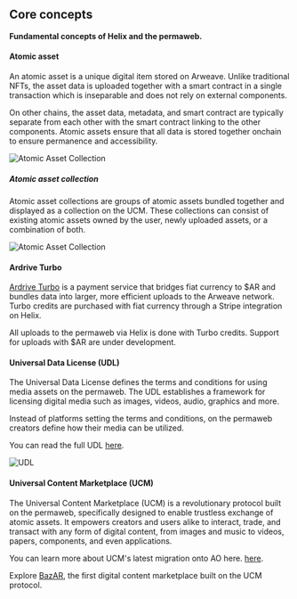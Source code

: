 ## Core concepts

**Fundamental concepts of Helix and the permaweb.**

#### Atomic asset

An atomic asset is a unique digital item stored on Arweave. Unlike traditional NFTs, the asset data is uploaded together with a smart contract in a single transaction which is inseparable and does not rely on external components.

On other chains, the asset data, metadata, and smart contract are typically separate from each other with the smart contract linking to the other components. Atomic assets ensure that all data is stored together onchain to ensure permanence and accessibility.

![Atomic Asset Collection](https://arweave.net/7kIS7I0DYscZpwhOAm75h39qqXEGQYOnbpfpH7HCSiw)

##### Atomic asset collection

Atomic asset collections are groups of atomic assets bundled together and displayed as a collection on the UCM. These collections can consist of existing atomic assets owned by the user, newly uploaded assets, or a combination of both.

![Atomic Asset Collection](https://arweave.net/bZn3OwpPCTPV6CPsrobvGvXFyF_vdwkrtj7JaK_F5fM)

#### Ardrive Turbo

[Ardrive Turbo](https://ardrive.io/turbo-bundler/) is a payment service that bridges fiat currency to $AR and bundles data into larger, more efficient uploads to the Arweave network. Turbo credits are purchased with fiat currency through a Stripe integration on Helix.

All uploads to the permaweb via Helix is done with Turbo credits. Support for uploads with $AR are under development.

#### Universal Data License (UDL)

The Universal Data License defines the terms and conditions for using media assets on the permaweb. The UDL establishes a framework for licensing digital media such as images, videos, audio, graphics and more.

Instead of platforms setting the terms and conditions, on the permaweb creators define how their media can be utilized.

You can read the full UDL [here](https://orgsxgbx4x37hfuoidzzzuixdwsi57e2eetei2ew6mzwqkxikhoa.arweave.net/dE0rmDfl9_OWjkDznNEXHaSO_JohJkRolvMzaCroUdw).

![UDL](https://arweave.net/TDH835b0UCD0B8h8CRqPalmVCw2J_9Fp_s0UNOsa8pY)

#### Universal Content Marketplace (UCM)

The Universal Content Marketplace (UCM) is a revolutionary protocol built on the permaweb, specifically designed to enable trustless exchange of atomic assets. It empowers creators and users alike to interact, trade, and transact with any form of digital content, from images and music to videos, papers, components, and even applications.

You can learn more about UCM's latest migration onto AO here. [here](https://bazar.arweave.net/#/learn/key-concepts/bazar-on-ao).

Explore [BazAR](https://bazar.arweave.net/#/), the first digital content marketplace built on the UCM protocol.
